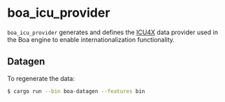 # boa_icu_provider

`boa_icu_provider` generates and defines the [ICU4X](https://github.com/unicode-org/icu4x) data provider
used in the Boa engine to enable internationalization functionality.

## Datagen

To regenerate the data:

```bash
$ cargo run --bin boa-datagen --features bin
```
